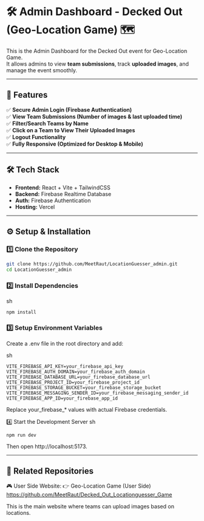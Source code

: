 # 🛠️ Admin Dashboard - Decked Out (Geo-Location Game) 🗺️

This is the Admin Dashboard for the Decked Out event for Geo-Location Game.  
It allows admins to view **team submissions**, track **uploaded images**, and manage the event smoothly.

---

## 🎯 Features
✅ **Secure Admin Login (Firebase Authentication)**  
✅ **View Team Submissions (Number of images & last uploaded time)**  
✅ **Filter/Search Teams by Name**  
✅ **Click on a Team to View Their Uploaded Images**  
✅ **Logout Functionality**  
✅ **Fully Responsive (Optimized for Desktop & Mobile)**  

---

## 🛠️ Tech Stack
- **Frontend:** React + Vite + TailwindCSS 
- **Backend:** Firebase Realtime Database  
- **Auth:** Firebase Authentication  
- **Hosting:** Vercel  

---

## ⚙️ Setup & Installation
### 1️⃣ Clone the Repository
```sh
git clone https://github.com/MeetRaut/LocationGuesser_admin.git
cd LocationGuesser_admin
```

### 2️⃣ Install Dependencies
sh
```
npm install
```

### 3️⃣ Setup Environment Variables
Create a .env file in the root directory and add:

sh
```
VITE_FIREBASE_API_KEY=your_firebase_api_key
VITE_FIREBASE_AUTH_DOMAIN=your_firebase_auth_domain
VITE_FIREBASE_DATABASE_URL=your_firebase_database_url
VITE_FIREBASE_PROJECT_ID=your_firebase_project_id
VITE_FIREBASE_STORAGE_BUCKET=your_firebase_storage_bucket
VITE_FIREBASE_MESSAGING_SENDER_ID=your_firebase_messaging_sender_id
VITE_FIREBASE_APP_ID=your_firebase_app_id
```
Replace your_firebase_* values with actual Firebase credentials.

4️⃣ Start the Development Server
sh
```
npm run dev
```

Then open http://localhost:5173.

---
## 🔗 Related Repositories
🎮 User Side Website:
👉 Geo-Location Game (User Side)
https://github.com/MeetRaut/Decked_Out_Locationguesser_Game


This is the main website where teams can upload images based on locations.
